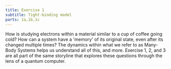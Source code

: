 ```yaml
---
title: Exercise 1
subtitle: Tight-binding model
parts: 1a,1b,1c
---
```


How is studying electrons within a material similar to a cup of coffee going cold? How can a system have a 'memory' of its original state, even after its changed multiple times? The dynamics within what we refer to as Many-Body Systems helps us understand all of this, and more. Exercise 1, 2, and 3 are all part of the same storyline that explores these questions through the lens of a quantum computer.

